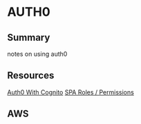 # AUTH0

## Summary

notes on using auth0

## Resources

[Auth0 With Cognito](https://auth0.com/docs/integrations/integrating-auth0-amazon-cognito-mobile-apps)
[SPA Roles / Permissions](https://auth0.com/docs/architecture-scenarios/spa-api/part-2#configure-the-authorization-extension)

## AWS
